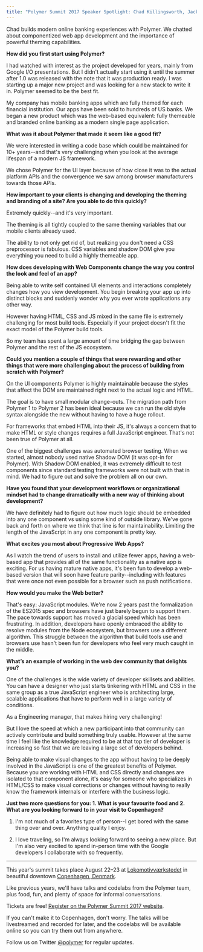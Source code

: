 ```yaml
---
title: "Polymer Summit 2017 Speaker Spotlight: Chad Killingsworth, Jack Henry & Associates"
---
```


Chad builds modern online banking experiences with Polymer. We chatted about componentized web app development and the importance of powerful theming capabilities.

**How did you first start using Polymer?**

I had watched with interest as the project developed for years, mainly from Google I/O presentations. But I didn't actually start using it until the summer after 1.0 was released with the note that it was production ready. I was starting up a major new project and was looking for a new stack to write it in. Polymer seemed to be the best fit.

My company has mobile banking apps which are fully themed for each financial institution. Our apps have been sold to hundreds of US banks. We began a new product which was the web-based equivalent: fully themeable and branded online banking as a modern single page application.

**What was it about Polymer that made it seem like a good fit?**

We were interested in writing a code base which could be maintained for 10+ years--and that's very challenging when you look at the average lifespan of a modern JS framework.

We chose Polymer for the UI layer because of how close it was to the actual platform APIs and the convergence we saw among browser manufacturers towards those APIs.

**How important to your clients is changing and developing the theming and branding of a site? Are you able to do this quickly?**

Extremely quickly--and it's very important.

The theming is all tightly coupled to the same theming variables that our mobile clients already used. 

The ability to not only get rid of, but realizing you don't need a CSS preprocessor is fabulous. CSS variables and shadow DOM give you everything you need to build a highly themeable app.

**How does developing with Web Components change the way you control the look and feel of an app?**

Being able to write self contained UI elements and interactions completely changes how you view development. You begin breaking your app up into distinct blocks and suddenly wonder why you ever wrote applications any other way.

However having HTML, CSS and JS mixed in the same file is extremely challenging for most build tools. Especially if your project doesn't fit the exact model of the Polymer build tools.

So my team has spent a large amount of time bridging the gap between Polymer and the rest of the JS ecosystem.

**Could you mention a couple of things that were rewarding and other things that were more challenging about the process of building from scratch with Polymer?**

On the UI components Polymer is highly maintainable because the styles that affect the DOM are maintained right next to the actual logic and HTML.

The goal is to have small modular change-outs. The migration path from Polymer 1 to Polymer 2 has been ideal because we can run the old style syntax alongside the new without having to have a huge rollout.

For frameworks that embed HTML into their JS, it's always a concern that to make HTML or style changes requires a full JavaScript engineer. That's not been true of Polymer at all.

One of the biggest challenges was automated browser testing. When we started, almost nobody used native Shadow DOM (it was opt-in for Polymer). With Shadow DOM enabled, it was extremely difficult to test components since standard testing frameworks were not built with that in mind. We had to figure out and solve the problem all on our own.

**Have you found that your development workflows or organizational mindset had to change dramatically with a new way of thinking about development?**

We have definitely had to figure out how much logic should be embedded into any one component vs using some kind of outside library. We've gone back and forth on where we think that line is for maintainability. Limiting the length of the JavaScript in any one component is pretty key.

**What excites you most about Progressive Web Apps?**

As I watch the trend of users to install and utilize fewer apps, having a web-based app that provides all of the same functionality as a native app is exciting. For us having mature native apps, it's been fun to develop a web-based version that will soon have feature parity--including with features that were once not even possible for a browser such as push notifications.

**How would you make the Web better?**

That's easy: JavaScript modules. We're now 2 years past the formalization of the ES2015 spec and browsers have just barely begun to support them. The pace towards support has moved a glacial speed which has been frustrating. In addition, developers have openly embraced the ability to resolve modules from the Node ecosystem, but browsers use a different algorithm. This struggle between the algorithm that build tools use and browsers use hasn't been fun for developers who feel very much caught in the middle.

**What’s an example of working in the web dev community that delights you?**

One of the challenges is the wide variety of developer skillsets and abilities. You can have a designer who just starts tinkering with HTML and CSS in the same group as a true JavaScript engineer who is architecting large, scalable applications that have to perform well in a large variety of conditions.

As a Engineering manager, that makes hiring very challenging!

But I love the speed at which a new participant into that community can actively contribute and build something truly usable. However at the same time I feel like the knowledge required to be at that top tier of developer is increasing so fast that we are leaving a large set of developers behind.

Being able to make visual changes to the app without having to be deeply involved in the JavaScript is one of the greatest benefits of Polymer. Because you are working with HTML and CSS directly and changes are isolated to that component alone, it's easy for someone who specializes in HTML/CSS to make visual corrections or changes without having to really know the framework internals or interfere with the business logic.

**Just two more questions for you: 1. What is your favourite food and 2. What are you looking forward to in your visit to Copenhagen?**

1. I'm not much of a favorites type of person--I get bored with the same thing over and over. Anything quality I enjoy.

2. I love traveling, so I'm always looking forward to seeing a new place. But I'm also very excited to spend in-person time with the Google developers I collaborate with so frequently.

-----

This year's summit takes place August 22–23 at [Lokomotivværkstedet](http://www.lvcph.dk/index-eng.html) in beautiful downtown [Copenhagen, Denmark](https://goo.gl/maps/pgFPsEkRRcS2).

Like previous years, we'll have talks and codelabs from the Polymer team, plus food, fun, and plenty of space for informal conversations.

Tickets are free! [Register on the Polymer Summit 2017 website](https://summit.polymer-project.org/).

If you can't make it to Copenhagen, don't worry. The talks will be livestreamed and recorded for later, and the codelabs will be available online so you can try them out from anywhere.

Follow us on Twitter [@polymer](https://twitter.com/polymer) for regular updates.
